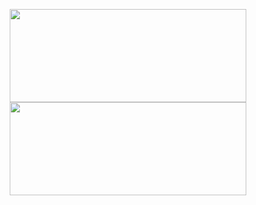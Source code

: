 <!--
### Hi there 👋
-->

<p align=center >
  <a href=https://github.com/murkney/murkney >
    <img width=420 height=165 src="https://github-readme-stats-fork-akd2.vercel.app/api?username=murkney&bg_color=0000&text_color=0cf574&title_color=&icon_color=ffa600&show_icons=true&border_color=afafaf81&border_radius=12" />
  </a>
    <img width=420 height=165 src="https://github-readme-stats.vercel.app/api/top-langs/?username=murkney&layout=compact&bg_color=0000&text_color=0cf574&border_color=afafaf81&border_radius=12" />
</p>

<!--
![Top Langs](https://github-readme-stats.vercel.app/api/top-langs/?username=anuraghazra&layout=compact&bg_color=0000&text_color=0cf574)
-->

<!--
**murkney/murkney** is a ✨ _special_ ✨ repository because its `README.md` (this file) appears on your GitHub profile.

Here are some ideas to get you started:

- 🔭 I’m currently working on ...
- 🌱 I’m currently learning ...
- 👯 I’m looking to collaborate on ...
- 🤔 I’m looking for help with ...
- 💬 Ask me about ...
- 📫 How to reach me: ...
- 😄 Pronouns: ...
- ⚡ Fun fact: ...
-->
